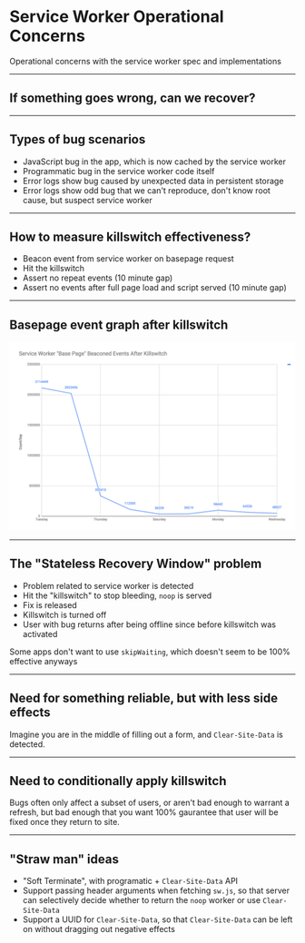 # Service Worker Operational Concerns

Operational concerns with the service worker spec and implementations

---

## If something goes wrong, can we recover?



---

## Types of bug scenarios

* JavaScript bug in the app, which is now cached by the service worker
* Programmatic bug in the service worker code itself
* Error logs show bug caused by unexpected data in persistent storage
* Error logs show odd bug that we can't reproduce, don't know root cause, but suspect service worker

---

## How to measure killswitch effectiveness?

* Beacon event from service worker on basepage request
* Hit the killswitch
* Assert no repeat events (10 minute gap)
* Assert no events after full page load and script served (10 minute gap)

---

## Basepage event graph after killswitch

![swsse graph](https://raw.githubusercontent.com/asakusuma/sw-operational-concerns/master/images/swsse-graph.png "SWSSE Graph")

---

## The "Stateless Recovery Window" problem

* Problem related to service worker is detected
* Hit the "killswitch" to stop bleeding, `noop` is served
* Fix is released
* Killswitch is turned off
* User with bug returns after being offline since before killswitch was activated

Some apps don't want to use `skipWaiting`, which doesn't seem to be 100% effective anyways

---

## Need for something reliable, but with less side effects
Imagine you are in the middle of filling out a form, and `Clear-Site-Data` is detected.

---

## Need to conditionally apply killswitch

Bugs often only affect a subset of users, or aren't bad enough to warrant a refresh, but bad enough that you want 100% gaurantee that user will be fixed once they return to site.

---

## "Straw man" ideas

* "Soft Terminate", with programatic + `Clear-Site-Data` API
* Support passing header arguments when fetching `sw.js`, so that server can selectively decide whether to return the `noop` worker or use `Clear-Site-Data`
* Support a UUID for `Clear-Site-Data`, so that `Clear-Site-Data` can be left on without dragging out negative effects